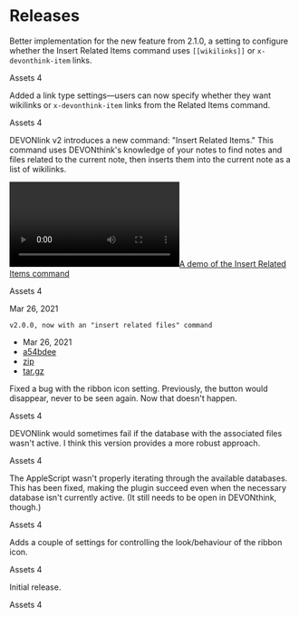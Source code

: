 # Releases

Better implementation for the new feature from 2.1.0, a setting to configure whether the Insert Related Items command uses `[[wikilinks]]` or `x-devonthink-item` links.

  Assets 4

Added a link type settings—users can now specify whether they want wikilinks or `x-devonthink-item` links from the Related Items command.

  Assets 4

DEVONlink v2 introduces a new command: "Insert Related Items." This command uses DEVONthink's knowledge of your notes to find notes and files related to the current note, then inserts them into the current note as a list of wikilinks.

[![A demo of the Insert Related Items command](https://user-images.githubusercontent.com/3618647/112695652-18385080-8e4a-11eb-98ab-54ea7d125480.mov)](https://user-images.githubusercontent.com/3618647/112695652-18385080-8e4a-11eb-98ab-54ea7d125480.mov)

  Assets 4

Mar 26, 2021

```text
v2.0.0, now with an "insert related files" command
```

* Mar 26, 2021
*  [a54bdee](https://github.com/ryanjamurphy/DEVONlink-obsidian/commit/a54bdeedf6d9b1b3d2d67d3543bd0e89aa4d53b4)
*  [zip](https://github.com/ryanjamurphy/DEVONlink-obsidian/archive/refs/tags/2.0.0.zip)
*  [tar.gz](https://github.com/ryanjamurphy/DEVONlink-obsidian/archive/refs/tags/2.0.0.tar.gz)

Fixed a bug with the ribbon icon setting. Previously, the button would disappear, never to be seen again. Now that doesn't happen.

  Assets 4

DEVONlink would sometimes fail if the database with the associated files wasn't active. I think this version provides a more robust approach.

  Assets 4

The AppleScript wasn't properly iterating through the available databases. This has been fixed, making the plugin succeed even when the necessary database isn't currently active. \(It still needs to be open in DEVONthink, though.\)

  Assets 4

Adds a couple of settings for controlling the look/behaviour of the ribbon icon.

  Assets 4

Initial release.

  Assets 4


